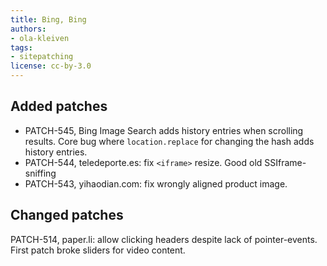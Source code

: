 ```yaml
---
title: Bing, Bing
authors:
- ola-kleiven
tags:
- sitepatching
license: cc-by-3.0
---
```


## Added patches

- PATCH-545, Bing Image Search adds history entries when scrolling results. Core bug where `location.replace` for changing the hash adds history entries.
- PATCH-544, teledeporte.es: fix `<iframe>` resize. Good old SSIframe-sniffing
- PATCH-543, yihaodian.com: fix wrongly aligned product image.

## Changed patches

PATCH-514, paper.li: allow clicking headers despite lack of pointer-events. First patch broke sliders for video content.
